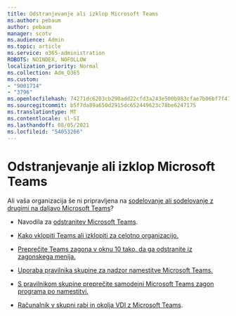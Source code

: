 ```yaml
---
title: Odstranjevanje ali izklop Microsoft Teams
ms.author: pebaum
author: pebaum
manager: scotv
ms.audience: Admin
ms.topic: article
ms.service: o365-administration
ROBOTS: NOINDEX, NOFOLLOW
localization_priority: Normal
ms.collection: Adm_O365
ms.custom:
- "9001714"
- "3796"
ms.openlocfilehash: 74271dc6203cb290add22cfd3a243e500b983cfae7b06bf7f47e892b868ff4e7
ms.sourcegitcommit: b5f7da89a650d2915dc652449623c78be6247175
ms.translationtype: MT
ms.contentlocale: sl-SI
ms.lasthandoff: 08/05/2021
ms.locfileid: "54053266"
---
```

# <a name="remove-or-turn-off-microsoft-teams"></a>Odstranjevanje ali izklop Microsoft Teams

Ali vaša organizacija še ni pripravljena na [sodelovanje ali sodelovanje z drugimi na daljavo Microsoft Teams](https://products.office.com/microsoft-teams/group-chat-software?&OCID=AID2000955_SEM_WiLWtgAAAKcGoHNG:20200305184100:s&msclkid=cbe12a5675e41135662d7437325dbd9a&ef_id=WiLWtgAAAKcGoHNG:20200305184100:s)?

- Navodila za [odstranitev Microsoft Teams](https://support.office.com/article/Uninstall-Microsoft-Teams-3b159754-3c26-4952-abe7-57d27f5f4c81).

- [Kako vklopiti Teams ali izklopiti za celotno organizacijo.](https://docs.microsoft.com/MicrosoftTeams/office-365-set-up)

- [Preprečite Teams zagona v oknu 10 tako, da ga odstranite iz zagonskega menija.](https://support.microsoft.com/help/4026268/windows-10-change-startup-apps)

- [Uporaba pravilnika skupine za nadzor namestitve Microsoft Teams.](https://docs.microsoft.com/deployoffice/teams-install#use-group-policy-to-control-the-installation-of-microsoft-teams)

- [S pravilnikom skupine preprečite samodejni Microsoft Teams zagon programa po namestitvi.](https://docs.microsoft.com/deployoffice/teams-install#use-group-policy-to-prevent-microsoft-teams-from-starting-automatically-after-installation)

- [Računalnik v skupni rabi in okolja VDI z Microsoft Teams](https://docs.microsoft.com/deployoffice/teams-install#shared-computer-and-vdi-environments-with-microsoft-teams).
